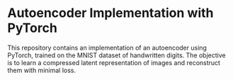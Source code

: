 # Autoencoder Implementation with PyTorch

This repository contains an implementation of an autoencoder using PyTorch, trained on the MNIST dataset of handwritten digits. The objective is to learn a compressed latent representation of images and reconstruct them with minimal loss.
